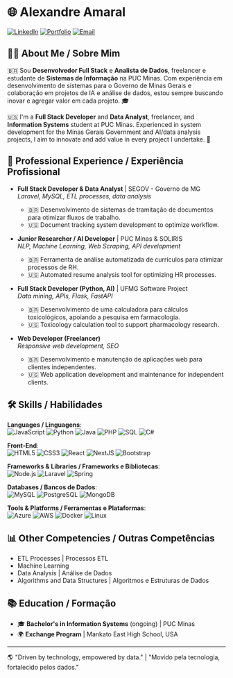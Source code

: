 # 🌐 Alexandre Amaral

[![LinkedIn](https://img.shields.io/badge/LinkedIn-blue?logo=linkedin&logoColor=white)](https://www.linkedin.com/in/alexandre-amaral-570976225/)
[![Portfolio](https://img.shields.io/badge/Portfolio-grey?logo=google-chrome&logoColor=white)](https://alexandreamaral.framer.ai/)
[![Email](https://img.shields.io/badge/Email-D14836?logo=gmail&logoColor=white)](mailto:alexandre.samaral@protonmail.com)

## 👨‍💻 About Me / Sobre Mim
🇧🇷
Sou **Desenvolvedor Full Stack** e **Analista de Dados**, freelancer e estudante de **Sistemas de Informação** na PUC Minas. Com experiência em desenvolvimento de sistemas para o Governo de Minas Gerais e colaboração em projetos de IA e análise de dados, estou sempre buscando inovar e agregar valor em cada projeto. 🎓

🇺🇸
I'm a **Full Stack Developer** and **Data Analyst**, freelancer, and **Information Systems** student at PUC Minas. Experienced in system development for the Minas Gerais Government and AI/data analysis projects, I aim to innovate and add value in every project I undertake. 🚀

## 💼 Professional Experience / Experiência Profissional

- **Full Stack Developer & Data Analyst** | SEGOV - Governo de MG  
   *Laravel, MySQL, ETL processes, data analysis*  
   - 🇧🇷 Desenvolvimento de sistemas de tramitação de documentos para otimizar fluxos de trabalho.  
   - 🇺🇸 Document tracking system development to optimize workflow.

- **Junior Researcher / AI Developer** | PUC Minas & SOLIRIS  
   *NLP, Machine Learning, Web Scraping, API development*  
   - 🇧🇷 Ferramenta de análise automatizada de currículos para otimizar processos de RH.  
   - 🇺🇸 Automated resume analysis tool for optimizing HR processes.

- **Full Stack Developer (Python, AI)** | UFMG Software Project  
   *Data mining, APIs, Flask, FastAPI*  
   - 🇧🇷 Desenvolvimento de uma calculadora para cálculos toxicológicos, apoiando a pesquisa em farmacologia.  
   - 🇺🇸 Toxicology calculation tool to support pharmacology research.

- **Web Developer (Freelancer)**  
   *Responsive web development, SEO*  
   - 🇧🇷 Desenvolvimento e manutenção de aplicações web para clientes independentes.  
   - 🇺🇸 Web application development and maintenance for independent clients.

## 🛠️ Skills / Habilidades

**Languages / Linguagens**:  
![JavaScript](https://img.shields.io/badge/-JavaScript-F7DF1E?logo=javascript&logoColor=black) 
![Python](https://img.shields.io/badge/-Python-3776AB?logo=python&logoColor=white) 
![Java](https://img.shields.io/badge/-Java-007396?logo=java&logoColor=white) 
![PHP](https://img.shields.io/badge/-PHP-777BB4?logo=php&logoColor=white) 
![SQL](https://img.shields.io/badge/-SQL-4479A1?logo=mysql&logoColor=white) 
![C#](https://img.shields.io/badge/-C%23-239120?logo=c-sharp&logoColor=white)

**Front-End**:  
![HTML5](https://img.shields.io/badge/-HTML5-E34F26?logo=html5&logoColor=white) 
![CSS3](https://img.shields.io/badge/-CSS3-1572B6?logo=css3&logoColor=white) 
![React](https://img.shields.io/badge/-React-61DAFB?logo=react&logoColor=black) 
![NextJS](https://img.shields.io/badge/-Next.js-000000?logo=next-dot-js&logoColor=white) 
![Bootstrap](https://img.shields.io/badge/-Bootstrap-7952B3?logo=bootstrap&logoColor=white)

**Frameworks & Libraries / Frameworks e Bibliotecas**:  
![Node.js](https://img.shields.io/badge/-Node.js-339933?logo=node-dot-js&logoColor=white) 
![Laravel](https://img.shields.io/badge/-Laravel-FF2D20?logo=laravel&logoColor=white) 
![Spring](https://img.shields.io/badge/-Spring-6DB33F?logo=spring&logoColor=white)

**Databases / Bancos de Dados**:  
![MySQL](https://img.shields.io/badge/-MySQL-4479A1?logo=mysql&logoColor=white) 
![PostgreSQL](https://img.shields.io/badge/-PostgreSQL-336791?logo=postgresql&logoColor=white) 
![MongoDB](https://img.shields.io/badge/-MongoDB-47A248?logo=mongodb&logoColor=white)

**Tools & Platforms / Ferramentas e Plataformas**:  
![Azure](https://img.shields.io/badge/-Azure-0078D4?logo=microsoft-azure&logoColor=white) 
![AWS](https://img.shields.io/badge/-AWS-232F3E?logo=amazon-aws&logoColor=white) 
![Docker](https://img.shields.io/badge/-Docker-2496ED?logo=docker&logoColor=white) 
![Linux](https://img.shields.io/badge/-Linux-FCC624?logo=linux&logoColor=black)

## 📊 Other Competencies / Outras Competências
- ETL Processes | Processos ETL
- Machine Learning
- Data Analysis | Análise de Dados
- Algorithms and Data Structures | Algoritmos e Estruturas de Dados

## 📚 Education / Formação
- 🎓 **Bachelor's in Information Systems** (ongoing) | PUC Minas  
- 🌍 **Exchange Program** | Mankato East High School, USA

---

🌎 "Driven by technology, empowered by data." | "Movido pela tecnologia, fortalecido pelos dados."
